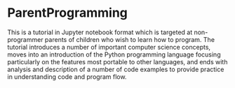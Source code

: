 # ParentProgramming
This is a tutorial in Jupyter notebook format which is targeted at non-programmer parents of children who wish to learn how to program.  The tutorial introduces a number of important computer science concepts, moves into an introduction of the Python programming language focusing particularly on the features most portable to other languages, and ends with analysis and description of a number of code examples to provide practice in understanding code and program flow.
